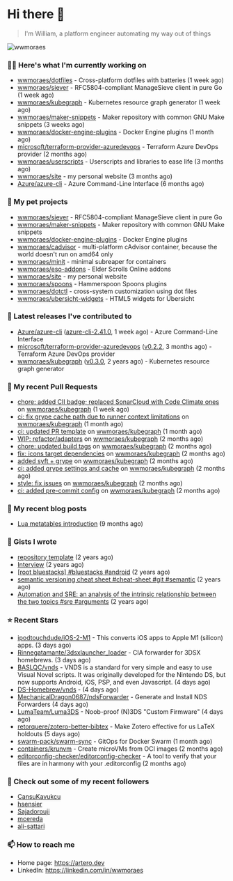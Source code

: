 # Hi there 👋

> I'm William, a platform engineer automating my way out of things

<img src="https://github-readme-stats.vercel.app/api?username=wwmoraes&show_icons=true" alt="wwmoraes" />

### 👨‍💻 Here's what I'm currently working on

- [wwmoraes/dotfiles](https://github.com/wwmoraes/dotfiles) - Cross-platform dotfiles with batteries (1 week ago)
- [wwmoraes/siever](https://github.com/wwmoraes/siever) - RFC5804-compliant ManageSieve client in pure Go (1 week ago)
- [wwmoraes/kubegraph](https://github.com/wwmoraes/kubegraph) - Kubernetes resource graph generator (1 week ago)
- [wwmoraes/maker-snippets](https://github.com/wwmoraes/maker-snippets) - Maker repository with common GNU Make snippets (3 weeks ago)
- [wwmoraes/docker-engine-plugins](https://github.com/wwmoraes/docker-engine-plugins) - Docker Engine plugins (1 month ago)
- [microsoft/terraform-provider-azuredevops](https://github.com/microsoft/terraform-provider-azuredevops) - Terraform Azure DevOps provider (2 months ago)
- [wwmoraes/userscripts](https://github.com/wwmoraes/userscripts) - Userscripts and libraries to ease life (3 months ago)
- [wwmoraes/site](https://github.com/wwmoraes/site) - my personal website (3 months ago)
- [Azure/azure-cli](https://github.com/Azure/azure-cli) - Azure Command-Line Interface (6 months ago)

### 🌱 My pet projects

- [wwmoraes/siever](https://github.com/wwmoraes/siever) - RFC5804-compliant ManageSieve client in pure Go
- [wwmoraes/maker-snippets](https://github.com/wwmoraes/maker-snippets) - Maker repository with common GNU Make snippets
- [wwmoraes/docker-engine-plugins](https://github.com/wwmoraes/docker-engine-plugins) - Docker Engine plugins
- [wwmoraes/cadvisor](https://github.com/wwmoraes/cadvisor) - multi-platform cAdvisor container, because the world doesn&#39;t run on amd64 only
- [wwmoraes/minit](https://github.com/wwmoraes/minit) - minimal subreaper for containers
- [wwmoraes/eso-addons](https://github.com/wwmoraes/eso-addons) - Elder Scrolls Online addons
- [wwmoraes/site](https://github.com/wwmoraes/site) - my personal website
- [wwmoraes/spoons](https://github.com/wwmoraes/spoons) - Hammerspoon Spoons plugins
- [wwmoraes/dotctl](https://github.com/wwmoraes/dotctl) - cross-system customization using dot files
- [wwmoraes/ubersicht-widgets](https://github.com/wwmoraes/ubersicht-widgets) - HTML5 widgets for Übersicht

### 🔭 Latest releases I've contributed to

- [Azure/azure-cli](https://github.com/Azure/azure-cli) ([azure-cli-2.41.0](https://github.com/Azure/azure-cli/releases/tag/azure-cli-2.41.0), 1 week ago) - Azure Command-Line Interface
- [microsoft/terraform-provider-azuredevops](https://github.com/microsoft/terraform-provider-azuredevops) ([v0.2.2](https://github.com/microsoft/terraform-provider-azuredevops/releases/tag/v0.2.2), 3 months ago) - Terraform Azure DevOps provider
- [wwmoraes/kubegraph](https://github.com/wwmoraes/kubegraph) ([v0.3.0](https://github.com/wwmoraes/kubegraph/releases/tag/v0.3.0), 2 years ago) - Kubernetes resource graph generator

### 🔨 My recent Pull Requests

- [chore: added CII badge; replaced SonarCloud with Code Climate ones](https://github.com/wwmoraes/kubegraph/pull/205) on [wwmoraes/kubegraph](https://github.com/wwmoraes/kubegraph) (1 week ago)
- [ci: fix grype cache path due to runner context limitations](https://github.com/wwmoraes/kubegraph/pull/189) on [wwmoraes/kubegraph](https://github.com/wwmoraes/kubegraph) (1 month ago)
- [ci: updated PR template](https://github.com/wwmoraes/kubegraph/pull/188) on [wwmoraes/kubegraph](https://github.com/wwmoraes/kubegraph) (1 month ago)
- [WIP: refactor/adapters](https://github.com/wwmoraes/kubegraph/pull/180) on [wwmoraes/kubegraph](https://github.com/wwmoraes/kubegraph) (2 months ago)
- [chore: updated build tags](https://github.com/wwmoraes/kubegraph/pull/179) on [wwmoraes/kubegraph](https://github.com/wwmoraes/kubegraph) (2 months ago)
- [fix: icons target dependencies](https://github.com/wwmoraes/kubegraph/pull/178) on [wwmoraes/kubegraph](https://github.com/wwmoraes/kubegraph) (2 months ago)
- [added syft &#43; grype](https://github.com/wwmoraes/kubegraph/pull/177) on [wwmoraes/kubegraph](https://github.com/wwmoraes/kubegraph) (2 months ago)
- [ci: added grype settings and cache](https://github.com/wwmoraes/kubegraph/pull/169) on [wwmoraes/kubegraph](https://github.com/wwmoraes/kubegraph) (2 months ago)
- [style: fix issues](https://github.com/wwmoraes/kubegraph/pull/168) on [wwmoraes/kubegraph](https://github.com/wwmoraes/kubegraph) (2 months ago)
- [ci: added pre-commit config](https://github.com/wwmoraes/kubegraph/pull/167) on [wwmoraes/kubegraph](https://github.com/wwmoraes/kubegraph) (2 months ago)

### 📜 My recent blog posts

- [Lua metatables introduction](https://artero.dev/posts/lua-metatables-introduction/) (9 months ago)

### 📓 Gists I wrote

- [repository template](https://gist.github.com/75dc66767a9f487c8235c5423027f69c) (2 years ago)
- [Interview](https://gist.github.com/b2ac3c3d92414f5d57d3a0b567c78065) (2 years ago)
- [[root bluestacks] #bluestacks #android](https://gist.github.com/d5714685ebbe6fa5087f6bab489fa365) (2 years ago)
- [semantic versioning cheat sheet #cheat-sheet #git #semantic](https://gist.github.com/bd2ba1b347dd38ce9af9706388eed74f) (2 years ago)
- [Automation and SRE: an analysis of the intrinsic relationship between the two topics #sre #arguments](https://gist.github.com/1733d441d9c54a0e8164c8435ff9db8d) (2 years ago)

### ⭐ Recent Stars

- [ipodtouchdude/iOS-2-M1](https://github.com/ipodtouchdude/iOS-2-M1) - This converts iOS apps to Apple M1 (silicon) apps. (3 days ago)
- [Rinnegatamante/3dsxlauncher_loader](https://github.com/Rinnegatamante/3dsxlauncher_loader) - CIA forwarder for 3DSX homebrews. (3 days ago)
- [BASLQC/vnds](https://github.com/BASLQC/vnds) - VNDS is a standard for very simple and easy to use Visual Novel scripts. It was originally developed for the Nintendo DS, but now supports Android, iOS, PSP, and even Javascript. (4 days ago)
- [DS-Homebrew/vnds](https://github.com/DS-Homebrew/vnds) -  (4 days ago)
- [MechanicalDragon0687/ndsForwarder](https://github.com/MechanicalDragon0687/ndsForwarder) - Generate and Install NDS Forwarders (4 days ago)
- [LumaTeam/Luma3DS](https://github.com/LumaTeam/Luma3DS) - Noob-proof (N)3DS &#34;Custom Firmware&#34; (4 days ago)
- [retorquere/zotero-better-bibtex](https://github.com/retorquere/zotero-better-bibtex) - Make Zotero effective for us LaTeX holdouts (5 days ago)
- [swarm-pack/swarm-sync](https://github.com/swarm-pack/swarm-sync) - GitOps for Docker Swarm (1 month ago)
- [containers/krunvm](https://github.com/containers/krunvm) - Create microVMs from OCI images (2 months ago)
- [editorconfig-checker/editorconfig-checker](https://github.com/editorconfig-checker/editorconfig-checker) - A tool to verify that your files are in harmony with your .editorconfig (2 months ago)

### 👯 Check out some of my recent followers

- [CansuKavukcu](https://github.com/CansuKavukcu)
- [hsensier](https://github.com/hsensier)
- [Sajadorouji](https://github.com/Sajadorouji)
- [mcereda](https://github.com/mcereda)
- [ali-sattari](https://github.com/ali-sattari)

### 📫 How to reach me

- Home page: <https://artero.dev>
- LinkedIn: <https://linkedin.com/in/wwmoraes>
